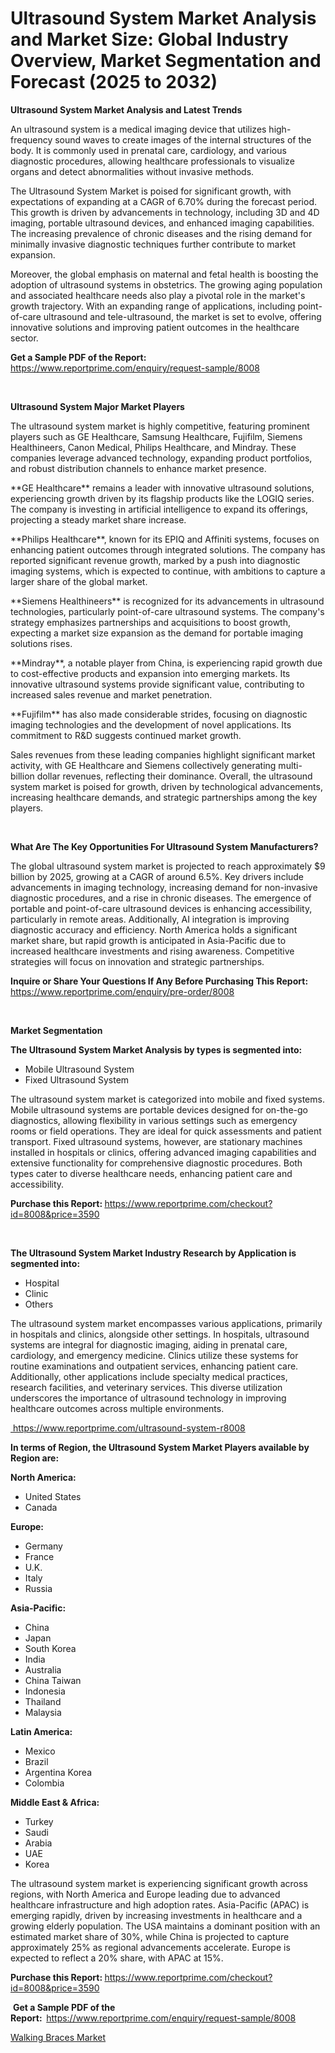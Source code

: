 <p><h1>Ultrasound System Market Analysis and Market Size: Global Industry Overview, Market Segmentation and Forecast (2025 to 2032)</h1></p><p><strong>Ultrasound System Market Analysis and Latest Trends</strong></p>
<p><p>An ultrasound system is a medical imaging device that utilizes high-frequency sound waves to create images of the internal structures of the body. It is commonly used in prenatal care, cardiology, and various diagnostic procedures, allowing healthcare professionals to visualize organs and detect abnormalities without invasive methods.</p><p>The Ultrasound System Market is poised for significant growth, with expectations of expanding at a CAGR of 6.70% during the forecast period. This growth is driven by advancements in technology, including 3D and 4D imaging, portable ultrasound devices, and enhanced imaging capabilities. The increasing prevalence of chronic diseases and the rising demand for minimally invasive diagnostic techniques further contribute to market expansion.</p><p>Moreover, the global emphasis on maternal and fetal health is boosting the adoption of ultrasound systems in obstetrics. The growing aging population and associated healthcare needs also play a pivotal role in the market's growth trajectory. With an expanding range of applications, including point-of-care ultrasound and tele-ultrasound, the market is set to evolve, offering innovative solutions and improving patient outcomes in the healthcare sector.</p></p>
<p><strong>Get a Sample PDF of the Report:&nbsp;</strong> <a href="https://www.reportprime.com/enquiry/request-sample/8008?utm_campaign=2479&utm_medium=2&utm_source=Github&utm_content=ia&utm_term=19032025&utm_id=ultrasound-system">https://www.reportprime.com/enquiry/request-sample/8008</a></p>
<p>&nbsp;</p>
<p><strong>Ultrasound System Major Market Players</strong></p>
<p><p>The ultrasound system market is highly competitive, featuring prominent players such as GE Healthcare, Samsung Healthcare, Fujifilm, Siemens Healthineers, Canon Medical, Philips Healthcare, and Mindray. These companies leverage advanced technology, expanding product portfolios, and robust distribution channels to enhance market presence.</p><p>**GE Healthcare** remains a leader with innovative ultrasound solutions, experiencing growth driven by its flagship products like the LOGIQ series. The company is investing in artificial intelligence to expand its offerings, projecting a steady market share increase.</p><p>**Philips Healthcare**, known for its EPIQ and Affiniti systems, focuses on enhancing patient outcomes through integrated solutions. The company has reported significant revenue growth, marked by a push into diagnostic imaging systems, which is expected to continue, with ambitions to capture a larger share of the global market.</p><p>**Siemens Healthineers** is recognized for its advancements in ultrasound technologies, particularly point-of-care ultrasound systems. The company's strategy emphasizes partnerships and acquisitions to boost growth, expecting a market size expansion as the demand for portable imaging solutions rises.</p><p>**Mindray**, a notable player from China, is experiencing rapid growth due to cost-effective products and expansion into emerging markets. Its innovative ultrasound systems provide significant value, contributing to increased sales revenue and market penetration.</p><p>**Fujifilm** has also made considerable strides, focusing on diagnostic imaging technologies and the development of novel applications. Its commitment to R&D suggests continued market growth.</p><p>Sales revenues from these leading companies highlight significant market activity, with GE Healthcare and Siemens collectively generating multi-billion dollar revenues, reflecting their dominance. Overall, the ultrasound system market is poised for growth, driven by technological advancements, increasing healthcare demands, and strategic partnerships among the key players.</p></p>
<p>&nbsp;</p>
<p><strong>What Are The Key Opportunities For Ultrasound System Manufacturers?</strong></p>
<p><p>The global ultrasound system market is projected to reach approximately $9 billion by 2025, growing at a CAGR of around 6.5%. Key drivers include advancements in imaging technology, increasing demand for non-invasive diagnostic procedures, and a rise in chronic diseases. The emergence of portable and point-of-care ultrasound devices is enhancing accessibility, particularly in remote areas. Additionally, AI integration is improving diagnostic accuracy and efficiency. North America holds a significant market share, but rapid growth is anticipated in Asia-Pacific due to increased healthcare investments and rising awareness. Competitive strategies will focus on innovation and strategic partnerships.</p></p>
<p><strong>Inquire or Share Your Questions If Any Before Purchasing This Report:</strong> <a href="https://www.reportprime.com/enquiry/pre-order/8008?utm_campaign=2479&utm_medium=2&utm_source=Github&utm_content=ia&utm_term=19032025&utm_id=ultrasound-system">https://www.reportprime.com/enquiry/pre-order/8008</a></p>
<p>&nbsp;</p>
<p><strong>Market Segmentation</strong></p>
<p><strong>The Ultrasound System Market Analysis by types is segmented into:</strong></p>
<p><ul><li>Mobile Ultrasound System</li><li>Fixed Ultrasound System</li></ul></p>
<p><p>The ultrasound system market is categorized into mobile and fixed systems. Mobile ultrasound systems are portable devices designed for on-the-go diagnostics, allowing flexibility in various settings such as emergency rooms or field operations. They are ideal for quick assessments and patient transport. Fixed ultrasound systems, however, are stationary machines installed in hospitals or clinics, offering advanced imaging capabilities and extensive functionality for comprehensive diagnostic procedures. Both types cater to diverse healthcare needs, enhancing patient care and accessibility.</p></p>
<p><strong>Purchase this Report:&nbsp;</strong><a href="https://www.reportprime.com/checkout?id=8008&price=3590&utm_campaign=2479&utm_medium=2&utm_source=Github&utm_content=ia&utm_term=19032025&utm_id=ultrasound-system">https://www.reportprime.com/checkout?id=8008&price=3590</a></p>
<p>&nbsp;</p>
<p><strong>The Ultrasound System Market Industry Research by Application is segmented into:</strong></p>
<p><ul><li>Hospital</li><li>Clinic</li><li>Others</li></ul></p>
<p><p>The ultrasound system market encompasses various applications, primarily in hospitals and clinics, alongside other settings. In hospitals, ultrasound systems are integral for diagnostic imaging, aiding in prenatal care, cardiology, and emergency medicine. Clinics utilize these systems for routine examinations and outpatient services, enhancing patient care. Additionally, other applications include specialty medical practices, research facilities, and veterinary services. This diverse utilization underscores the importance of ultrasound technology in improving healthcare outcomes across multiple environments.</p></p>
<p><a href="https://www.reportprime.com/ultrasound-system-r8008?utm_campaign=2479&utm_medium=2&utm_source=Github&utm_content=ia&utm_term=19032025&utm_id=ultrasound-system">&nbsp;https://www.reportprime.com/ultrasound-system-r8008</a></p>
<p><strong>In terms of Region, the Ultrasound System Market Players available by Region are:</strong></p>
<p>
    <p> <strong> North America: </strong>
        <ul>
            <li>United States</li>
            <li>Canada</li>
        </ul>
        </p> 
    <p> <strong> Europe: </strong>
        <ul>
            <li>Germany</li>
            <li>France</li>
            <li>U.K.</li>
            <li>Italy</li>
            <li>Russia</li>
        </ul>
        </p> 
    <p> <strong> Asia-Pacific: </strong>
        <ul>
            <li>China</li>
            <li>Japan</li>
            <li>South Korea</li>
            <li>India</li>
            <li>Australia</li>
            <li>China Taiwan</li>
            <li>Indonesia</li>
            <li>Thailand</li>
            <li>Malaysia</li>
        </ul>
        </p> 
    <p> <strong> Latin America: </strong>
        <ul>
            <li>Mexico</li>
            <li>Brazil</li>
            <li>Argentina Korea</li>
            <li>Colombia</li>
        </ul>
        </p> 
    <p> <strong> Middle East & Africa: </strong>
        <ul>
            <li>Turkey</li>
            <li>Saudi</li>
            <li>Arabia</li>
            <li>UAE</li>
            <li>Korea</li>
        </ul>
    </p>
    </p>
<p><p>The ultrasound system market is experiencing significant growth across regions, with North America and Europe leading due to advanced healthcare infrastructure and high adoption rates. Asia-Pacific (APAC) is emerging rapidly, driven by increasing investments in healthcare and a growing elderly population. The USA maintains a dominant position with an estimated market share of 30%, while China is projected to capture approximately 25% as regional advancements accelerate. Europe is expected to reflect a 20% share, with APAC at 15%.</p></p>
<p><strong>Purchase this Report: </strong><a href="https://www.reportprime.com/checkout?id=8008&price=3590&utm_campaign=2479&utm_medium=2&utm_source=Github&utm_content=ia&utm_term=19032025&utm_id=ultrasound-system">https://www.reportprime.com/checkout?id=8008&price=3590</a></p>
<p>&nbsp;<strong>Get a Sample PDF of the Report:&nbsp;&nbsp;</strong><a href="https://www.reportprime.com/enquiry/request-sample/8008?utm_campaign=2479&utm_medium=2&utm_source=Github&utm_content=ia&utm_term=19032025&utm_id=ultrasound-system">https://www.reportprime.com/enquiry/request-sample/8008</a></p>
<p><strong></strong></p>
<p><p><a href="https://github.com/chkrselia/Market-Research-Report-List-1/blob/main/walking-braces-market.md?utm_campaign=2479&utm_medium=2&utm_source=Github&utm_content=ia&utm_term=19032025&utm_id=ultrasound-system">Walking Braces Market</a></p></p>